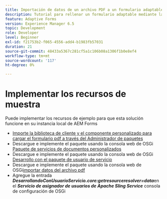 ```yaml
---
title: Importación de datos de un archivo PDF a un formulario adaptable
description: Tutorial para rellenar un formulario adaptable mediante la importación de un archivo PDF
feature: Adaptive Forms
version: Experience Manager 6.5
topic: Development
role: Developer
level: Beginner
exl-id: f21753b2-f065-4556-add4-b1983fb57031
duration: 21
source-git-commit: 48433a5367c281cf5a1c106b08a1306f1b0e8ef4
workflow-type: tm+mt
source-wordcount: '117'
ht-degree: 0%

---
```


# Implementar los recursos de muestra

Puede implementar los recursos de ejemplo para que esta solución funcione en su instancia local de AEM Forms

* [Importe la biblioteca de cliente y el componente personalizado para cargar el formulario pdf a través del Administrador de paquetes](./assets/client-libs-custom-component.zip)
* Descargue e implemente el paquete usando la consola web de OSGi [Paquete de servicios de documentos personalizados](/help/forms/assets/common-osgi-bundles/AEMFormsDocumentServices.core-1.0-SNAPSHOT.jar)
* Descargue e implemente el paquete usando la consola web de OSGi [Desarrollo con el paquete de usuario de servicio](/help/forms/assets/common-osgi-bundles/DevelopingWithServiceUser.jar)
* Descargue e implemente el paquete usando la consola web de OSGi[importar datos del archivo pdf](./assets/onlineToOffline.core-1.0.0-SNAPSHOT.jar)
* Agregue la entrada _&#x200B;**DesarrollandoConUsuarioServicio.core:getresourceresolver=data**&#x200B;_ en el _&#x200B;**Servicio de asignador de usuarios de Apache Sling Service**&#x200B;_ consola de configuración de OSGi
